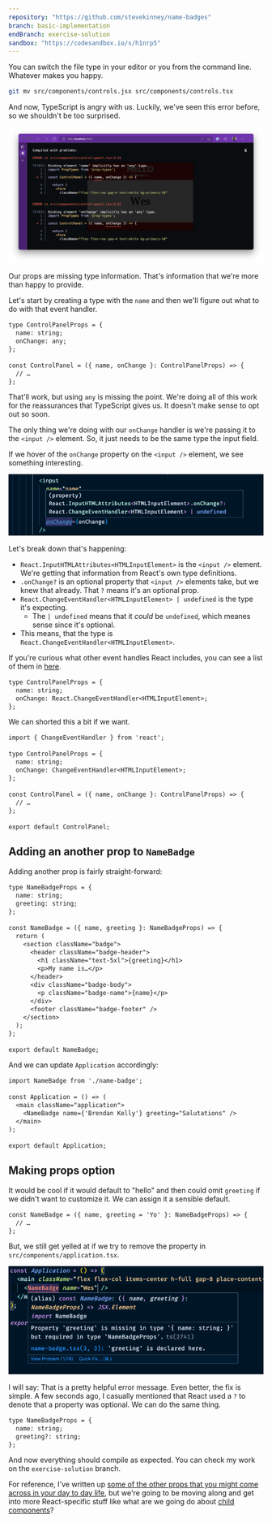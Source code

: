 ```yaml
---
repository: "https://github.com/stevekinney/name-badges"
branch: basic-implementation
endBranch: exercise-solution
sandbox: "https://codesandbox.io/s/h1nrp5"
---
```


You can switch the file type in your editor or you from the command line. Whatever makes you happy.

````sh
git mv src/components/controls.jsx src/components/controls.tsx
````

And now, TypeScript is angry with us. Luckily, we've seen this error before, so we shouldn't be too surprised.

![](_attachments/Pasted%20image%2020221106163312.png)

Our props are missing type information. That's information that we're more than happy to provide.

Let's start by creating a type with the `name` and then we'll figure out what to do with that event handler.

````tsx
type ControlPanelProps = {
  name: string;
  onChange: any;
};

const ControlPanel = ({ name, onChange }: ControlPanelProps) => {
  // …
};
````

That'll work, but using `any` is missing the point. We're doing all of this work for the reassurances that TypeScript gives us. It doesn't make sense to opt out so soon.

The only thing we're doing with our `onChange` handler is we're passing it to the `<input />` element. So, it just needs to be the same type the input field.

If we hover of the `onChange` property on the `<input />` element, we see something interesting.

![](_attachments/Pasted%20image%2020221106164152.png)

Let's break down that's happening:

* `React.InputHTMLAttributes<HTMLInputElement>` is the `<input />` element. We're getting that information from React's own type definitions.
* `.onChange?` is an optional property that `<input />` elements take, but we knew that already. That `?` means it's an optional prop.
* `React.ChangeEventHandler<HTMLInputElement> | undefined` is the type it's expecting.
  * The `| undefined` means that it *could* be `undefined`, which meanes sense since it's optional.
* This means, that the type is `React.ChangeEventHandler<HTMLInputElement>`.

If you're curious what other event handles React includes, you can see a list of them in [here](React's%20built-in%20event%20handlers.md).

````tsx
type ControlPanelProps = {
  name: string;
  onChange: React.ChangeEventHandler<HTMLInputElement>;
};
````

We can shorted this a bit if we want.

````tsx
import { ChangeEventHandler } from 'react';

type ControlPanelProps = {
  name: string;
  onChange: ChangeEventHandler<HTMLInputElement>;
};

const ControlPanel = ({ name, onChange }: ControlPanelProps) => {
  // …
};

export default ControlPanel;
````

## Adding an another prop to `NameBadge`

Adding another prop is fairly straight-forward:

````tsx
type NameBadgeProps = {
  name: string;
  greeting: string;
};

const NameBadge = ({ name, greeting }: NameBadgeProps) => {
  return (
    <section className="badge">
      <header className="badge-header">
        <h1 className="text-5xl">{greeting}</h1>
        <p>My name is…</p>
      </header>
      <div className="badge-body">
        <p className="badge-name">{name}</p>
      </div>
      <footer className="badge-footer" />
    </section>
  );
};

export default NameBadge;
````

And we can update `Application` accordingly:

````tsx
import NameBadge from './name-badge';

const Application = () => (
  <main className="application">
    <NameBadge name={'Brendan Kelly'} greeting="Salutations" />
  </main>
);

export default Application;
````

## Making props option

It would be cool if it would default to "hello" and then could omit `greeting` if we didn't want to customize it. We can assign it a sensible default.

````tsx
const NameBadge = ({ name, greeting = 'Yo' }: NameBadgeProps) => {
  // …
};
````

But, we still get yelled at if we try to remove the property in `src/components/application.tsx`.

![](_attachments/Pasted%20image%2020221106170431.png)

I will say: That is a pretty helpful error message. Even better, the fix is simple. A few seconds ago, I casually mentioned that React used a `?` to denote that a property was optional. We can do the same thing.

````tsx
type NameBadgeProps = {
  name: string;
  greeting?: string;
};
````

And now everything should compile as expected. You can check my work on the `exercise-solution` branch.

For reference, I've written up [some of the other props that you might come across in your day to day life](Commonly-used%20props.md), but we're going to be moving along and get into more React-specific stuff like what are we going do about [child components](Typing%20children,%20an%20exercise.md)?
